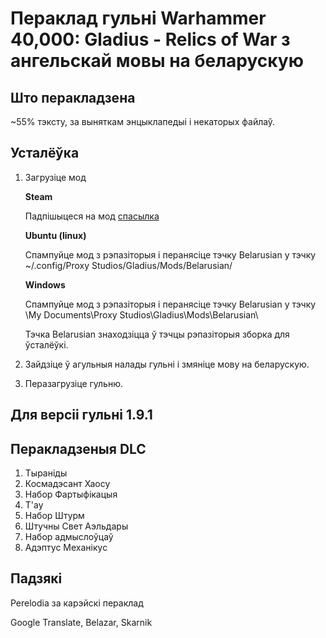 # Пераклад гульні Warhammer 40,000: Gladius - Relics of War з ангельскай мовы на беларускую

## Што перакладзена

~55% тэксту, за выняткам энцыклапедыі і некаторых файлаў.

## Усталёўка

1. Загрузіце мод

    **Steam**

    Падпішыцеся на мод [спасылка](https://steamcommunity.com/sharedfiles/filedetails/?id=2372249255&searchtext=Belarusian)

    **Ubuntu (linux)**

    Спампуйце мод з рэпазіторыя і перанясіце тэчку Belarusian у тэчку ~/.config/Proxy Studios/Gladius/Mods/Belarusian/

    **Windows**

    Спампуйце мод з рэпазіторыя і перанясіце тэчку Belarusian у тэчку \My Documents\Proxy Studios\Gladius\Mods\Belarusian\

    Тэчка Belarusian знаходзіцца ў тэчцы рэпазіторыя зборка для ўсталёўкі.

2. Зайдзіце ў агульныя налады гульні і змяніце мову на беларускую. 

3. Перазагрузіце гульню.

## Для версіі гульні 1.9.1

## Перакладзеныя DLC

1. Тыраніды
2. Космадэсант Хаосу
3. Набор Фартыфікацыя
4. T'ау
6. Набор Штурм
7. Штучны Свет Аэльдары
8. Набор адмыслоўцаў
9. Адэптус Механікус

## Падзякі

Perelodia за карэйскі пераклад

Google Translate, Belazar, Skarnik

